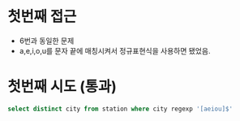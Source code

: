# 첫번째 접근

- 6번과 동일한 문제
- a,e,i,o,u를 문자 끝에 매칭시켜서 정규표현식을 사용하면 됐었음.

# 첫번째 시도 (통과)

```sql
select distinct city from station where city regexp '[aeiou]$'
